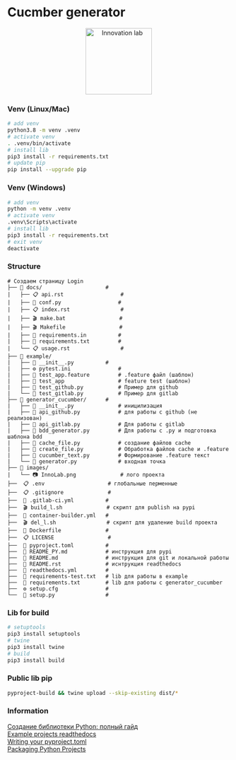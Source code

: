 # Cucmber generator

<div align="center"><img src="images/InnoLab.png" height="150" alt="Innovation lab"></div>

### Venv (Linux/Mac)
```bash
# add venv
python3.8 -m venv .venv
# activate venv
. .venv/bin/activate
# install lib
pip3 install -r requirements.txt
# update pip
pip install --upgrade pip
```

### Venv (Windows)
```bash
# add venv
python -m venv .venv
# activate venv
.venv\Scripts\activate
# install lib
pip3 install -r requirements.txt
# exit venv
deactivate
```

### Structure
```
# Создаем страницу Login
├── 📁 docs/                    #
|   ├── 📋 api.rst                  #
|   ├── 🐍 conf.py                  #
|   ├── 📋 index.rst                #
|   ├── 🎬 make.bat                 #
|   ├── 🎬 Makefile                 #
|   ├── 🐍 requirements.in          #
|   ├── 🐍 requirements.txt         #
|   └── 📋 usage.rst                #
├── 📁 example/
|   ├── 🐍 __init__.py          #
|   ├── ⚙️ pytest.ini               #
|   ├── 🥒 test_app.feature         # .feature файл (шаблон)
|   ├── 🐍 test_app                 # feature test (шаблон)
|   ├── 🐍 test_github.py           # Пример для github
|   └── 🐍 test_gitlab.py           # Пример для gitlab
├── 📁 generator_cucumber/      #
|   ├── 🐍 __init__.py              # иницилизация
|   ├── 🐍 api_github.py            # для работы с github (не реализован)
|   ├── 🐍 api_gitlab.py            # Для работы с gitlab
|   ├── 🐍 bdd_generator.py         # Для работы с .py и подготовка шаблона bdd
|   ├── 🐍 cache_file.py            # создание файлов cache
|   ├── 🐍 create_file.py           # Обработка файлов cache и .feature
|   ├── 🐍 cucumber_text.py         # Формирование .feature текст
|   └── 🐍 generator.py             # входная точка
├── 📁 images/
|   └── 📷 InnoLab.png              # лого проекта
├──  📋 .env                    # глобальные перменные
├──  📋 .gitignore              #
├──  🦊 .gitlab-ci.yml          #
├──  🎬 build_l.sh              # скрипт для publish на pypi
├──  🦊 container-builder.yml   #
├──  🎬 del_l.sh                # скрипт для удаление build проекта
├──  🐳 Dockerfile              # 
├──  📋 LICENSE                 #
├──  🐍 pyproject.toml          #
├──  📗 README_PY.md            # инструкция для pypi
├──  📘 README.md               # инструкция для git и локальной работы
├──  📘 README.rst              # иснтрукция readthedocs
├──  🦊 readthedocs.yml         #
├──  💾 requirements-test.txt   # lib для работы в example
├──  💾 requirements.txt        # lib для работы с generator_cucumber
├──  ⚙️ setup.cfg               #
└──  🐍 setup.py                #
```

### Lib for build 
```bash
# setuptools
pip3 install setuptools
# twine
pip3 install twine
# build
pip3 install build
```

### Public lib pip
```bash
pyproject-build && twine upload --skip-existing dist/*
```
 
### Information
[Создание библиотеки Python: полный гайд](https://habr.com/ru/articles/760046/)  
[Example projects readthedocs](https://docs.readthedocs.io/en/stable/examples.html)  
[Writing your pyproject.toml](https://packaging.python.org/en/latest/guides/writing-pyproject-toml/)  
[Packaging Python Projects](https://packaging.python.org/en/latest/tutorials/packaging-projects/)  
